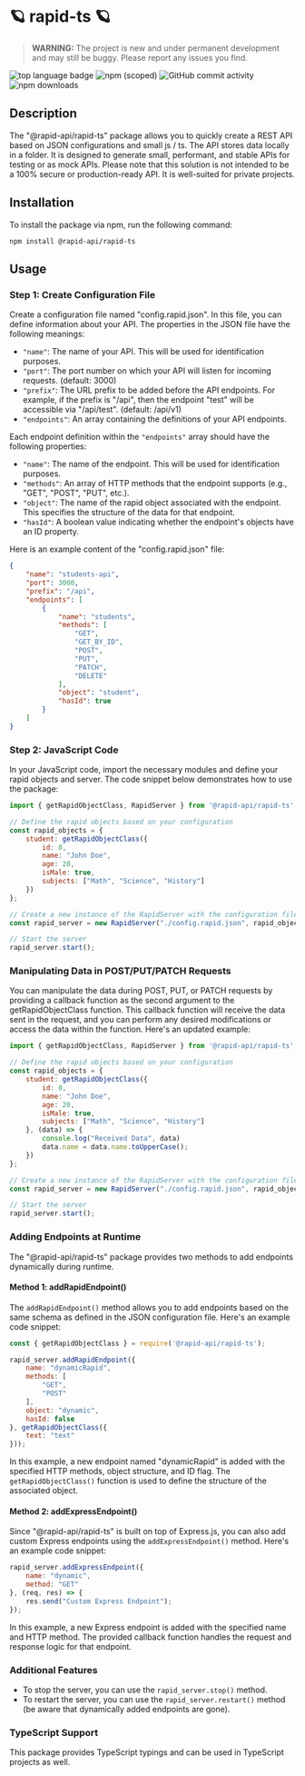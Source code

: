 # 🪐 rapid-ts 🪐

> **WARNING:**
> The project is new and under permanent development and may still be buggy. Please report any issues you find.

![top language badge](https://img.shields.io/github/languages/top/shukaaa/rapid-ts) ![npm (scoped)](https://img.shields.io/npm/v/@rapid-api/rapid-ts) ![GitHub commit activity](https://img.shields.io/github/commit-activity/w/shukaaa/rapid-ts) ![npm downloads](https://img.shields.io/npm/dm/@rapid-api/rapid-ts)

## Description

The "@rapid-api/rapid-ts" package allows you to quickly create a REST API based on JSON configurations and small js / ts. The API stores data locally in a folder. It is designed to generate small, performant, and stable APIs for testing or as mock APIs. Please note that this solution is not intended to be a 100% secure or production-ready API. It is well-suited for private projects.

## Installation

To install the package via npm, run the following command:

```shell
npm install @rapid-api/rapid-ts
```

## Usage

### Step 1: Create Configuration File

Create a configuration file named "config.rapid.json". In this file, you can define information about your API. The properties in the JSON file have the following meanings:

- `"name"`: The name of your API. This will be used for identification purposes.
- `"port"`: The port number on which your API will listen for incoming requests. (default: 3000)
- `"prefix"`: The URL prefix to be added before the API endpoints. For example, if the prefix is "/api", then the endpoint "test" will be accessible via "/api/test". (default: /api/v1)
- `"endpoints"`: An array containing the definitions of your API endpoints.

Each endpoint definition within the `"endpoints"` array should have the following properties:

- `"name"`: The name of the endpoint. This will be used for identification purposes.
- `"methods"`: An array of HTTP methods that the endpoint supports (e.g., "GET", "POST", "PUT", etc.).
- `"object"`: The name of the rapid object associated with the endpoint. This specifies the structure of the data for that endpoint.
- `"hasId"`: A boolean value indicating whether the endpoint's objects have an ID property.

Here is an example content of the "config.rapid.json" file:

```json
{
    "name": "students-api",
    "port": 3000,
    "prefix": "/api",
    "endpoints": [
        {
            "name": "students",
            "methods": [
                "GET",
                "GET_BY_ID",
                "POST",
                "PUT",
                "PATCH",
                "DELETE"
            ],
            "object": "student",
            "hasId": true
        }
    ]
}
```

### Step 2: JavaScript Code

In your JavaScript code, import the necessary modules and define your rapid objects and server. The code snippet below demonstrates how to use the package:

```javascript
import { getRapidObjectClass, RapidServer } from '@rapid-api/rapid-ts';

// Define the rapid objects based on your configuration
const rapid_objects = {
    student: getRapidObjectClass({
        id: 0,
        name: "John Doe",
        age: 20,
        isMale: true,
        subjects: ["Math", "Science", "History"]
    })
};

// Create a new instance of the RapidServer with the configuration file and rapid objects
const rapid_server = new RapidServer("./config.rapid.json", rapid_objects);

// Start the server
rapid_server.start();
```

### Manipulating Data in POST/PUT/PATCH Requests
You can manipulate the data during POST, PUT, or PATCH requests by providing a callback function as the second argument to the getRapidObjectClass function. This callback function will receive the data sent in the request, and you can perform any desired modifications or access the data within the function. Here's an updated example:

```javascript
import { getRapidObjectClass, RapidServer } from '@rapid-api/rapid-ts';

// Define the rapid objects based on your configuration
const rapid_objects = {
    student: getRapidObjectClass({
        id: 0,
        name: "John Doe",
        age: 20,
        isMale: true,
        subjects: ["Math", "Science", "History"]
    }, (data) => {
        console.log("Received Data", data)
        data.name = data.name.toUpperCase();
    })
};

// Create a new instance of the RapidServer with the configuration file and rapid objects
const rapid_server = new RapidServer("./config.rapid.json", rapid_objects);

// Start the server
rapid_server.start();
```

### Adding Endpoints at Runtime

The "@rapid-api/rapid-ts" package provides two methods to add endpoints dynamically during runtime.

#### Method 1: addRapidEndpoint()

The `addRapidEndpoint()` method allows you to add endpoints based on the same schema as defined in the JSON configuration file. Here's an example code snippet:

```javascript
const { getRapidObjectClass } = require('@rapid-api/rapid-ts');

rapid_server.addRapidEndpoint({
    name: "dynamicRapid",
    methods: [
        "GET",
        "POST"
    ],
    object: "dynamic",
    hasId: false
}, getRapidObjectClass({
    text: "text"
}));
```

In this example, a new endpoint named "dynamicRapid" is added with the specified HTTP methods, object structure, and ID flag. The `getRapidObjectClass()` function is used to define the structure of the associated object.

#### Method 2: addExpressEndpoint()

Since "@rapid-api/rapid-ts" is built on top of Express.js, you can also add custom Express endpoints using the `addExpressEndpoint()` method. Here's an example code snippet:

```javascript
rapid_server.addExpressEndpoint({
    name: "dynamic",
    method: "GET"
}, (req, res) => {
    res.send("Custom Express Endpoint");
});
```

In this example, a new Express endpoint is added with the specified name and HTTP method. The provided callback function handles the request and response logic for that endpoint.

### Additional Features

- To stop the server, you can use the `rapid_server.stop()` method.
- To restart the server, you can use the `rapid_server.restart()` method (be aware that dynamically added endpoints are gone).

### TypeScript Support

This package provides TypeScript typings and can be used in TypeScript projects as well.
